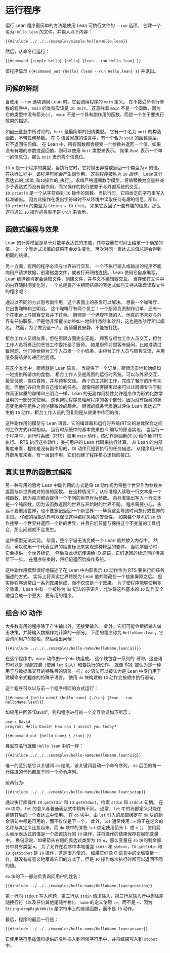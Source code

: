 # 运行程序

运行 Lean 程序最简单的方法是使用 Lean 可执行文件的 `--run` 选项。
创建一个名为 `Hello.lean` 的文件，并输入以下内容：

```lean
{{#include ../../../examples/simple-hello/Hello.lean}}
```

然后，从命令行运行：

```
{{#command {simple-hello} {hello} {lean --run Hello.lean} }}
```

该程序显示 `{{#command_out {hello} {lean --run Hello.lean} }}` 并退出。

## 问候的解剖

当使用 `--run` 选项调用 Lean 时，它会调用程序的 `main` 定义。
在不接受命令行参数的程序中，`main` 的类型应该是 `IO Unit`。
这意味着 `main` 不是一个函数，因为它的类型中没有箭头(`→`)。
`main` 不是一个具有副作用的函数，而是一个关于要执行效果的描述。

如[前一章节](../getting-to-know/polymorphism.md)中所讨论的，`Unit` 是最简单的归纳类型。
它有一个名为 `unit` 的构造函数，不带任何参数。
在 C 语言家族的语言中，有一个名为 `void` 的函数类型，它不返回任何值。
在 Lean 中，所有函数都会接受一个参数并返回一个值，如果没有有趣的参数或返回值，则可以使用 `Unit` 类型来表示。
如果 `Bool` 表示一个单一的信息位，那么 `Unit` 表示零个信息位。

`IO α` 是一个程序的类型，当执行它时，它将抛出异常或返回一个类型为 `α` 的值。
在执行过程中，该程序可能会产生副作用。
这些程序被称为 `IO` _操作_。
Lean区分表达式的_求值_和`IO`操作的_执行_。求值严格遵循数学模型，将值替换为变量并减少子表达式而没有副作用，而`IO`操作的执行依赖于与外部系统的交互。
`IO.println` 是一个从字符串到 `IO` 操作的函数，当执行时，它将给定的字符串写入标准输出。
因为此操作在发出字符串时不从环境中读取任何有趣的信息，所以 `IO.println` 的类型为 `String → IO Unit`。
如果它返回了一些有趣的信息，那么这将通过 `IO` 操作的类型不是 `Unit` 来表示。

## 函数式编程与效果

Lean 的计算模型是基于对数学表达式的求值，其中变量在时间上给定一个确定的值。
对一个表达式求值的结果不会发生变化，再次对同一表达式求值总是会得到相同的结果。

另一方面，有用的程序必须与世界进行交互。
一个不执行输入或输出的程序不能向用户请求数据，创建磁盘文件，或者打开网络连接。
Lean 使用它自身编写，Lean 编译器肯定会读取文件，创建文件，并与文本编辑器交互。
当存储在文件中的内容随时间变化时，一个总是将产生相同结果的表达式如何支持从磁盘读取文件的程序呢？

通过以不同的方式思考副作用，这个表面上的矛盾可以解决。
想象一个咖啡厅，它出售咖啡和三明治。
这个咖啡厅有两个员工：一个厨师负责制作订单，还有一个在柜台上与顾客交互并下订单。
厨师是一个满腹牢骚的人，他真的不喜欢与外界有任何联系，但是他非常擅长始终如一地制作咖啡和饮料，这也是咖啡厅所以闻名。
然而，为了做到这一点，厨师需要安静，不能被打扰。

柜台工作人员很友善，但在厨房方面完全无能。
顾客与柜台工作人员交互，柜台工作人员将真正的烹饪工作委托给了厨师。
如果厨师对顾客有疑问，比如澄清过敏问题，他们会给柜台工作人员发一个小纸条，由柜台工作人员与顾客交流，并用纸条将结果传递回给厨师。

在这个类比中，厨师就是 Lean 语言。
当提供了一个订单，厨师忠实地和始终如一地提供所请求的食物。
柜台工作人员是周围的运行时系统，可以与外界交互，接受付款，提供食物，并与顾客交谈。
两个员工共同工作，完成了餐厅的所有功能，但他们各自负责自己擅长的任务。
就像将顾客隔离起来可以让厨师专注于制作真正优质的咖啡和三明治一样，Lean 的无副作用特性允许程序作为形式化数学证明的一部分来使用。
这也帮助程序员理解程序的各个部分，因为没有隐藏的状态变化会在组件之间创建微妙的耦合。
厨师的纸条代表通过评估 Lean 表达式产生的 `IO` 动作，柜台工作人员的回复则是从效果中传回的值。

这种副作用的模型与 Lean 语言、它的编译器和运行时系统(RTS)的总体聚合之间的工作方式非常相似。
运行时系统中的基本效果由 C 编写的原语实现。
当运行一个程序时，运行时系统（RTS）调用 `main` 动作，该动作返回新的 `IO` 动作给 RTS 执行。
RTS 执行这些动作，委托用户的 Lean 代码来执行计算。
从 Lean 的内部角度来看，程序是没有副作用的，`IO` 动作只是要执行的任务描述。
从程序用户的外部角度来看，有一层副作用，它们创建了程序核心逻辑的接口。


## 真实世界的函数式编程

另一种有用的思考 Lean 中副作用的方式是将 `IO` 动作视为将整个世界作为参数并返回与新世界成对的值的函数。
在这种情况下，从标准输入读取一行文本是一个纯函数，因为每次都会提供一个不同的世界作为参数。
向标准输出写入一行文本是一个纯函数，因为该函数返回的世界与开始时的世界不同。
程序需要小心，永远不要重用世界，也不要忘记返回一个新世界——毕竟这会导致时间旅行或世界的末日。
仔细的抽象边界可以保证这种编程风格的安全性。
如果每个基本的 `IO` 动作接受一个世界并返回一个新的世界，并且它们只能与保持这个不变量的工具组合，那么问题就不会发生。

这种模型无法实现。
毕竟，整个宇宙无法变成一个 Lean 值并放入内存中。
然而，可以使用一个代表世界的抽象标记来实现这种模型的变体。
当程序启动时，它会提供一个世界标记。
然后将此标记传递给 IO 原语，它们返回的标记同样传递给下一步。
在程序结束时，将标记返回给操作系统。

这种副作用模型很好地描述了在 Lean 中内部表示 `IO` 动作作为 RTS 要执行的任务描述的方式。
实际上将真实世界转换为 Lean 值并隐藏在一个抽象屏障之后。
但实际程序通常由一系列效果组成，而不仅仅是一个效果。
为了使程序能够使用多个效果，Lean 中有一个被称为 `do` 记法的子语言，允许将这些基本的 `IO` 动作安全地组合成一个更大、更有用的程序。
## 组合 IO 动作

大多数有用的程序除了产生输出外，还接受输入。
此外，它们可能会根据输入做出决策，并将输入数据作为计算的一部分。
下面的程序称为 `HelloName.lean`，它会询问用户的姓名，然后给出问候：

```lean
{{#include ../../../examples/hello-name/HelloName.lean:all}}
```

在这个程序中，`main` 动作由一个 `do` 块组成。
这个块包含一系列的 *语句*，这些语句可以是 *局部变量*（使用 `let` 引入）和要执行的动作。
就像 SQL 被认为是一种用于与数据库交互的特殊目的语言一样，`do` 语法可以被认为是 Lean 中专门用于建模命令式程序的特殊子语言。
使用 `do` 块构建的 `IO` 动作会按顺序执行语句。

这个程序可以以与前一个程序相同的方式运行：

```
{{#command {hello-name} {hello-name} {./run} {lean --run HelloName.lean}}}
```

如果用户回答“David”，则和程序进行的一个交互会话如下所示：

```python
user: David
program: Hello David! How can I assist you today?
```

```
{{#command_out {hello-name} {./run} }}
```

类型签名行就像 `Hello.lean` 中的一样：

```lean
{{#include ../../../examples/hello-name/HelloName.lean:sig}}
```

唯一的区别是它以关键词 `do` 结尾，该关键词启动一个命令序列。
`do` 后面的每一行缩进的代码都属于同一个命令序列。

前两行为:

```lean
{{#include ../../../examples/hello-name/HelloName.lean:setup}}
```

通过执行库操作 `IO.getStdin` 和 `IO.getStdout`，检索 `stdin` 和 `stdout` 句柄。
在 `do` 块中，`let` 的意义与普通表达式中稍有不同。
通常，`let` 中的局部定义只能在紧随其后的一个表达式中使用。
在 `do` 块中，由 `let` 引入的局部绑定在 `do` 块的剩余语句中都是可用的，而不仅仅是下一个。
此外，`let` 通常使用 `:=` 将正在定义的名称与其定义连接起来，而 `do` 块中的某些 `let` 绑定使用箭头 (`←` 或 `<-`)。
使用箭头表示表达式的值是一个应该执行的 `IO` 操作，并将操作的结果保存在局部变量中。
换句话说，如果箭头右侧的表达式类型为 `IO α`，那么变量在 `do` 块的剩余部分中具有类型 `α`。
为了允许在程序中本地覆盖 `stdin` 和 `stdout`，`IO.getStdin` 和 `IO.getStdout` 是 `IO` 操作，这是很方便的。
如果它们像 C 语言中的全局变量一样，就没有有意义地覆盖它们的方式了，但是 `IO` 操作每次执行时都可以返回不同的值。

`do` 块的下一部分负责询问用户的姓名：

```lean
{{#include ../../../examples/hello-name/HelloName.lean:question}}
```

第一行向 `stdout` 写入问题，第二行从 `stdin` 请求输入，第三行从输入行中删除尾随换行符（以及任何其他尾随空格）。
`name` 的定义使用 `:=`，而不是 `←`，因为 `String.dropRightWhile` 是字符串上的普通函数，而不是 `IO` 动作。

最后，程序的最后一行是：

```
{{#include ../../../examples/hello-name/HelloName.lean:answer}}
```

它使用[字符串插值](../getting-to-know/conveniences.md#string-interpolation)将提供的名称插入到问候字符串中，并将结果写入到 `stdout` 中。